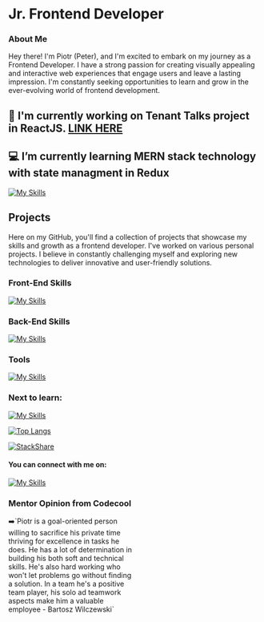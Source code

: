 # Jr. Frontend Developer 

### About Me
Hey there! I'm Piotr (Peter), and I'm excited to embark on my journey as a Frontend Developer. I have a strong passion for creating visually appealing and interactive web experiences that engage users and leave a lasting impression. I'm constantly seeking opportunities to learn and grow in the ever-evolving world of frontend development.

## 🔨 I'm currently working on Tenant Talks project in ReactJS. [LINK HERE](https://github.com/abenteuerzeit/tenant-talk)
## 💻 I’m currently learning MERN stack technology with state managment in Redux
[![My Skills](https://skillicons.dev/icons?i=mongodb,express,react,nodejs,redux)](https://skillicons.dev)

## Projects

Here on my GitHub, you'll find a collection of projects that showcase my skills and growth as a frontend developer. I've worked on various personal projects. I believe in constantly challenging myself and exploring new technologies to deliver innovative and user-friendly solutions.



### Front-End Skills
[![My Skills](https://skillicons.dev/icons?i=react,html,css,bootstrap,tailwind)](https://skillicons.dev)

### Back-End Skills
[![My Skills](https://skillicons.dev/icons?i=express,nodejs,mongodb)](https://skillicons.dev)

### Tools
[![My Skills](https://skillicons.dev/icons?i=visualstudio,vscode,git,ps,ai,figma)](https://skillicons.dev)

### Next to learn:
[![My Skills](https://skillicons.dev/icons?i=nextjs)](https://skillicons.dev)


[![Top Langs](https://github-readme-stats.vercel.app/api/top-langs/?username=piotrpalacz&theme=tokyonight&layout=compact)](https://github.com/piotrpalacz/github-readme-stats)

[![StackShare](http://img.shields.io/badge/tech-stack-0690fa.svg?style=flat)](https://stackshare.io/piotrpalacz/my-stack)

#### You can connect with me on:
[![My Skills](https://skillicons.dev/icons?i=linkedin)]([https://skillicons.dev](https://www.linkedin.com/in/piotr-palacz-6ab556197))

### Mentor Opinion from Codecool

<section style="width: 50%">➡️`Piotr is a goal-oriented person willing to sacrifice his private time thriving for excellence in tasks he does. He has a lot of determination in building his both soft and technical skills. He's also hard working who won't let problems go without finding a solution. In a team he's a positive team player, his solo ad teamwork aspects make him a valuable employee - Bartosz Wilczewski`</section>




